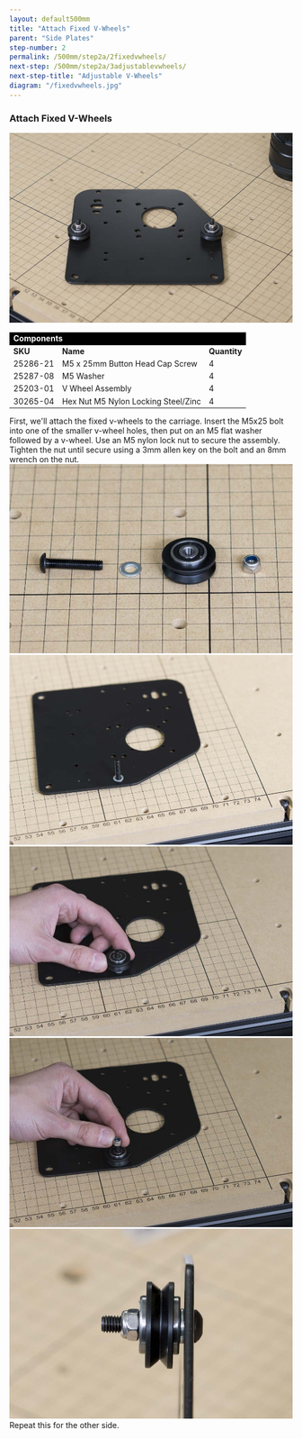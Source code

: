 ```yaml
---
layout: default500mm
title: "Attach Fixed V-Wheels"
parent: "Side Plates"
step-number: 2
permalink: /500mm/step2a/2fixedvwheels/
next-step: /500mm/step2a/3adjustablevwheels/
next-step-title: "Adjustable V-Wheels"
diagram: "/fixedvwheels.jpg"
---
```

<h3>Attach Fixed V-Wheels</h3>
<img src="../../step2/photo/jpfs_DSC2564.jpg">
<table>
<tr><td style="color:#fff;background: #000;" colspan="3"><b>Components</b></td></tr>
<tr>
	<tr>
		<td><b>SKU</b></td>
		<td><b>Name</b></td>
		<td><b>Quantity</b></td>
	</tr>
<td>25286-21</td>
<td>M5 x 25mm Button Head Cap Screw</td>
<td>4</td>
</tr>
<tr>
<td>25287-08</td>
<td>M5 Washer</td>
<td>4</td>
</tr>
<tr>
<td>25203-01</td>
<td>V Wheel Assembly</td>
<td>4</td>
</tr>
<tr>
<td>30265-04</td>
<td>Hex Nut M5 Nylon Locking Steel/Zinc</td>
<td>4</td>
</tr>
</table>

First, we'll attach the fixed v-wheels to the carriage. Insert the M5x25 bolt into one of the smaller v-wheel holes, then put on an M5 flat washer followed by a v-wheel. Use an M5 nylon lock nut to secure the assembly. Tighten the nut until secure using a 3mm allen key on the bolt and an 8mm wrench on the nut.
<img src="../../step2/photo/jpfs_DSC2559.jpg">
<img src="../../step2/photo/jpfs_DSC2560.jpg">
<img src="../../step2/photo/jpfs_DSC2561.jpg">
<img src="../../step2/photo/jpfs_DSC2562.jpg">
<img src="../../step2/photo/jpfs_DSC2563.jpg">
Repeat this for the other side.

